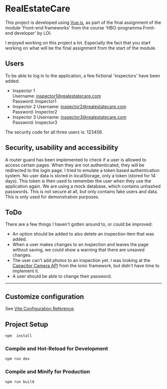 # RealEstateCare

This project is developed using [Vue.js](https://vuejs.org/), as part of the final assignment of the module 'Front-end frameworks' from the course 'HBO-programma Front-end developer' by LOI.

I enjoyed working on this project a lot. Especially the fact that you start working on what will be the final assignment from the start of the module.

## Users

To be able to log in to the application, a few fictional 'inspectors' have been added:

- Inspector 1  
    Username: inspector1@realestatecare.com  
    Password: Inspector1  
- Inspector 2
    Username: inspector2@realestatecare.com  
    Password: Inspector2
- Inspector 3
    Username: inspector3@realestatecare.com  
    Password: Inspector3

The security code for all three users is: 123456.


## Security, usability and accessibility

A router guard has been implemented to check if a user is allowed to access certain pages. When they are not authenticated, they will be redirected to the login page.
I tried to emulate a token based authentication system. No user data is stored in localStorage, only a token (stored for 14 days). This token is then used to remember the user when they use the application again.
We are using a mock database, which contains unhashed passwords. This is not secure at all, but only contains fake users and data. This is only used for demonstration purposes.


## ToDo

There are a few things I haven't gotten around to, or could be improved:
- An option should be added to also delete an inspection item that was added.
- When a user makes changes to an inspection and leaves the page without saving, we could show a warning that there are unsaved changes.
- The user can't add photos to an inspection yet. I was looking at the [Capacitor Camera API](https://ionicframework.com/docs/vue/your-first-app/taking-photos) from the Ionic framework, but didn't have time to implement it.
- A user should be able to change their password.


---

## Customize configuration

See [Vite Configuration Reference](https://vite.dev/config/).


## Project Setup

```sh
npm  install
```

### Compile and Hot-Reload for Development

```sh
npm run dev
```

### Compile and Minify for Production

```sh
npm run build
```
